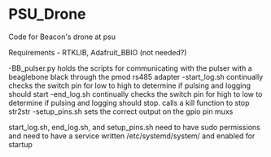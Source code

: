 # PSU_Drone
Code for Beacon's drone at psu

Requirements - RTKLIB, Adafruit_BBIO (not needed?)

-BB_pulser.py holds the scripts for communicating with the pulser with a beaglebone black
  through the pmod rs485 adapter
-start_log.sh continually checks the switch pin for low to high to determine if
  pulsing and logging should start
-end_log.sh continually checks the switch pin for high to low to determine if pulsing and
  logging should stop. calls a kill function to stop str2str
-setup_pins.sh sets the correct output on the gpio pin muxs

start_log.sh, end_log.sh, and setup_pins.sh need to have sudo permissions and need to
  have a service written /etc/systemd/system/ and enabled for startup
 
